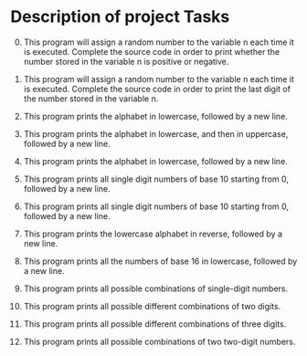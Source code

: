 # Description of project Tasks

0. This program will assign a random number to the variable n each time it is executed. Complete the source code in order to print whether the number stored in the variable n is positive or negative.

1. This program will assign a random number to the variable n each time it is executed. Complete the source code in order to print the last digit of the number stored in the variable n.

2. This  program prints the alphabet in lowercase, followed by a new line.

3. This program prints the alphabet in lowercase, and then in uppercase, followed by a new line.

4. This program prints the alphabet in lowercase, followed by a new line.

5. This program prints all single digit numbers of base 10 starting from 0, followed by a new line.

6. This program prints all single digit numbers of base 10 starting from 0, followed by a new line.

7. This program prints the lowercase alphabet in reverse, followed by a new line.

8. This program prints all the numbers of base 16 in lowercase, followed by a new line.

9. This program prints all possible combinations of single-digit numbers.

10. This program prints all possible different combinations of two digits.

11. This program prints all possible different combinations of three digits.

12. This program prints all possible combinations of two two-digit numbers.
